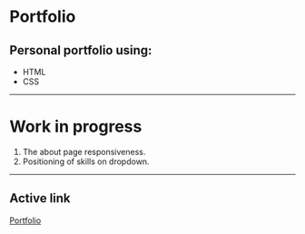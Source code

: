 # Portfolio
## Personal portfolio using:
* HTML
* CSS
---
# Work in progress
1. The about page responsiveness.
1. Positioning of skills on dropdown.
---
## Active link
[Portfolio](https://wanjikun.github.io/portfolio/)



